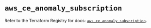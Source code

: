 # `aws_ce_anomaly_subscription`

Refer to the Terraform Registry for docs: [`aws_ce_anomaly_subscription`](https://registry.terraform.io/providers/hashicorp/aws/5.45.0/docs/resources/ce_anomaly_subscription).
